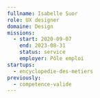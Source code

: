 ```yaml
---
fullname: Isabelle Suor
role: UX designer
domaine: Design
missions:
  - start: 2020-09-07
    end: 2023-08-31
    status: service
    employer: Pôle emploi
startups:
  - encyclopedie-des-metiers
previously:
  - competence-valide
---
```

